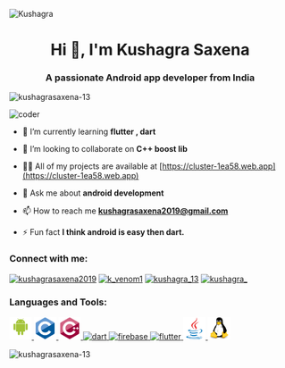 
![Kushagra](https://user-images.githubusercontent.com/71897053/127153964-5755940a-f86b-489d-8135-e045d6122916.gif)

<h1 align="center">Hi 👋, I'm Kushagra Saxena</h1>

<h3 align="center">A passionate Android app developer from India</h3>


<p align="left"> <img src="https://komarev.com/ghpvc/?username=kushagrasaxena-13&label=Profile%20views&color=0e75b6&style=flat" alt="kushagrasaxena-13" /> </p>

![coder](https://user-images.githubusercontent.com/71897053/127154808-f344b279-e7f2-4729-a6aa-ad7b1a8e2a3e.jpg)

- 🌱 I’m currently learning **flutter , dart**

- 👯 I’m looking to collaborate on **C++ boost lib**

- 👨‍💻 All of my projects are available at [https://cluster-1ea58.web.app](https://cluster-1ea58.web.app)

- 💬 Ask me about **android development**

- 📫 How to reach me **kushagrasaxena2019@gmail.com**

- ⚡ Fun fact **I think android is easy then dart.**


<h3 align="left">Connect with me:</h3>
<p align="left">
<a href="https://linkedin.com/in/kushagrasaxena2019" target="blank"><img align="center" src="https://raw.githubusercontent.com/rahuldkjain/github-profile-readme-generator/master/src/images/icons/Social/linked-in-alt.svg" alt="kushagrasaxena2019" height="30" width="40" /></a>
<a href="https://instagram.com/k_venom1" target="blank"><img align="center" src="https://raw.githubusercontent.com/rahuldkjain/github-profile-readme-generator/master/src/images/icons/Social/instagram.svg" alt="k_venom1" height="30" width="40" /></a>
<a href="https://www.codechef.com/users/kushagra_13" target="blank"><img align="center" src="https://cdn.jsdelivr.net/npm/simple-icons@3.1.0/icons/codechef.svg" alt="kushagra_13" height="30" width="40" /></a>
<a href="https://www.leetcode.com/kushagra_" target="blank"><img align="center" src="https://raw.githubusercontent.com/rahuldkjain/github-profile-readme-generator/master/src/images/icons/Social/leet-code.svg" alt="kushagra_" height="30" width="40" /></a>
</p>

<h3 align="left">Languages and Tools:</h3>
<p align="left"> <a href="https://developer.android.com" target="_blank"> <img src="https://raw.githubusercontent.com/devicons/devicon/master/icons/android/android-original-wordmark.svg" alt="android" width="40" height="40"/> </a> <a href="https://www.cprogramming.com/" target="_blank"> <img src="https://raw.githubusercontent.com/devicons/devicon/master/icons/c/c-original.svg" alt="c" width="40" height="40"/> </a> <a href="https://www.w3schools.com/cpp/" target="_blank"> <img src="https://raw.githubusercontent.com/devicons/devicon/master/icons/cplusplus/cplusplus-original.svg" alt="cplusplus" width="40" height="40"/> </a> <a href="https://dart.dev" target="_blank"> <img src="https://www.vectorlogo.zone/logos/dartlang/dartlang-icon.svg" alt="dart" width="40" height="40"/> </a> <a href="https://firebase.google.com/" target="_blank"> <img src="https://www.vectorlogo.zone/logos/firebase/firebase-icon.svg" alt="firebase" width="40" height="40"/> </a> <a href="https://flutter.dev" target="_blank"> <img src="https://www.vectorlogo.zone/logos/flutterio/flutterio-icon.svg" alt="flutter" width="40" height="40"/> </a> <a href="https://www.java.com" target="_blank"> <img src="https://raw.githubusercontent.com/devicons/devicon/master/icons/java/java-original.svg" alt="java" width="40" height="40"/> </a> <a href="https://www.linux.org/" target="_blank"> <img src="https://raw.githubusercontent.com/devicons/devicon/master/icons/linux/linux-original.svg" alt="linux" width="40" height="40"/> </a> </p>

<p><img align="center" src="https://github-readme-stats.vercel.app/api/top-langs?username=kushagrasaxena-13&show_icons=true&locale=en&layout=compact" alt="kushagrasaxena-13" /></p>

